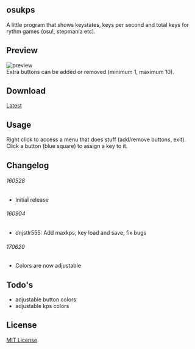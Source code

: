 ## osukps
A little program that shows keystates, keys per second and total keys for rythm games (osu!, stepmania etc).

## Preview
![preview](/preview.gif?raw=true)  
Extra buttons can be added or removed (minimum 1, maximum 10).

## Download
[Latest](/osukps/bin/osukps.exe?raw=true)

## Usage
Right click to access a menu that does stuff (add/remove buttons, exit).  
Click a button (blue square) to assign a key to it.

## Changelog
###### 160528
* Initial release
###### 160904
* dnjstlr555: Add maxkps, key load and save, fix bugs
###### 170620
* Colors are now adjustable

## Todo's
* adjustable button colors
* adjustable kps colors

## License
[MIT License](/LICENSE)
